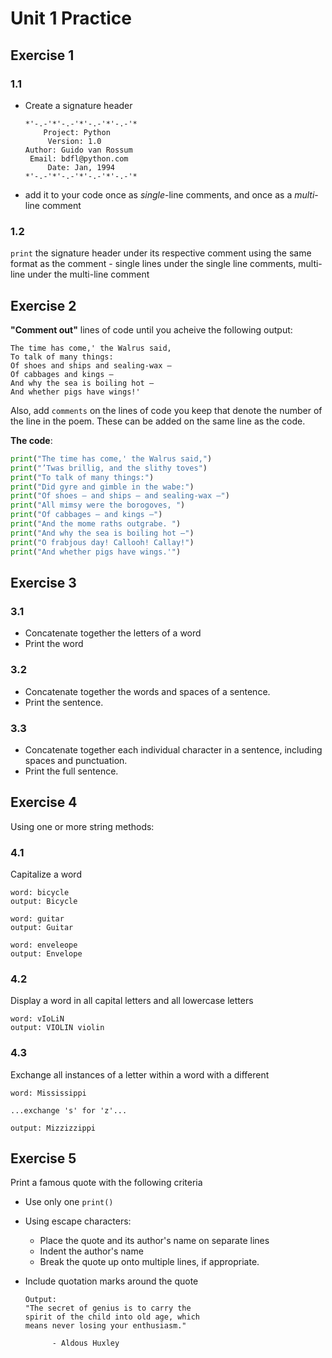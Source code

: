 Unit 1 Practice
===============

Exercise 1
---------
### **1.1**

- Create a signature header

      *'-.-'*'-.-'*'-.-'*'-.-'*
          Project: Python
           Version: 1.0
      Author: Guido van Rossum
       Email: bdfl@python.com
           Date: Jan, 1994
      *'-.-'*'-.-'*'-.-'*'-.-'*

- add it to your code once as *single*-line comments, and once as a *multi*-line comment



### **1.2**  

`print` the signature header under its
respective comment using the same format as the comment - 
single lines under the single line comments, multi-line under 
the multi-line comment

**Exercise 2**
---------
**"Comment out"** lines of code until you acheive 
the following output:


    The time has come,' the Walrus said,
    To talk of many things:
    Of shoes and ships and sealing-wax —
    Of cabbages and kings —
    And why the sea is boiling hot —
    And whether pigs have wings!'


Also, add `comments` on the lines of code you keep
that denote the number of the line in the poem. These can be
added on the same line as the code.

**The code**:
```python
print("The time has come,' the Walrus said,")
print("’Twas brillig, and the slithy toves")
print("To talk of many things:")
print("Did gyre and gimble in the wabe:")
print("Of shoes — and ships — and sealing-wax —")
print("All mimsy were the borogoves, ")
print("Of cabbages — and kings —")
print("And the mome raths outgrabe. ")
print("And why the sea is boiling hot —")
print("O frabjous day! Callooh! Callay!")
print("And whether pigs have wings.'")
```

**Exercise 3**
----------
### **3.1**
- Concatenate together the letters of a word
- Print the word

### **3.2**
- Concatenate together the words and spaces
of a sentence.
- Print the sentence.

### **3.3**
- Concatenate together each individual character in a sentence,
including spaces and punctuation. 
- Print the full sentence.

**Exercise 4**
----------

Using one or more string methods:

### **4.1** 
Capitalize a word

    word: bicycle 
    output: Bicycle
      
    word: guitar
    output: Guitar
    
    word: enveleope
    output: Envelope


### **4.2**
Display a word in all capital letters and all lowercase letters
       
    word: vIoLiN
    output: VIOLIN violin


### **4.3**
Exchange all instances of a letter within a word with a different
  
    word: Mississippi

    ...exchange 's' for 'z'...

    output: Mizzizzippi

**Exercise 5**
--------------
Print a famous quote with the following criteria

- Use only one `print()`
  
- Using escape characters:
  - Place the quote and its author's name on separate lines 
  - Indent the author's name
  - Break the quote up onto multiple lines, if appropriate.
  
- Include quotation marks around the quote
  

      Output:
      "The secret of genius is to carry the 
      spirit of the child into old age, which 
      means never losing your enthusiasm."

            - Aldous Huxley
